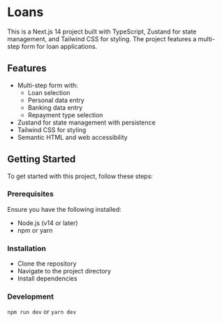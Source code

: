 # Loans

This is a Next.js 14 project built with TypeScript, Zustand for state management, and Tailwind CSS for styling. The project features a multi-step form for loan applications.

## Features

- Multi-step form with:
  - Loan selection
  - Personal data entry
  - Banking data entry
  - Repayment type selection
- Zustand for state management with persistence
- Tailwind CSS for styling
- Semantic HTML and web accessibility

## Getting Started

To get started with this project, follow these steps:

### Prerequisites

Ensure you have the following installed:

- Node.js (v14 or later)
- npm or yarn

### Installation

- Clone the repository
- Navigate to the project directory
- Install dependencies

### Development

`npm run dev` or `yarn dev`
